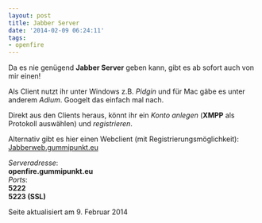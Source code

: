 ```yaml
---
layout: post
title: Jabber Server
date: '2014-02-09 06:24:11'
tags:
- openfire
---
```


Da es nie genügend **Jabber Server** geben kann, gibt es ab sofort auch von mir einen!

Als Client nutzt ihr unter Windows z.B. *Pidgin* und für Mac gäbe es unter anderem *Adium*. Googelt das einfach mal nach.

Direkt aus den Clients heraus, könnt ihr ein *Konto anlegen* (**XMPP** als Protokoll auswählen) und *registrieren*.

Alternativ gibt es hier einen Webclient (mit Registrierungsmöglichkeit):
[Jabberweb.gummipunkt.eu](http://jabberweb.gummipunkt.eu/)

*Serveradresse*: <br />
**openfire.gummipunkt.eu**
<br />
*Ports*:<br />
**5222<br>
5223 (SSL)**

Seite aktualisiert am 9. Februar 2014